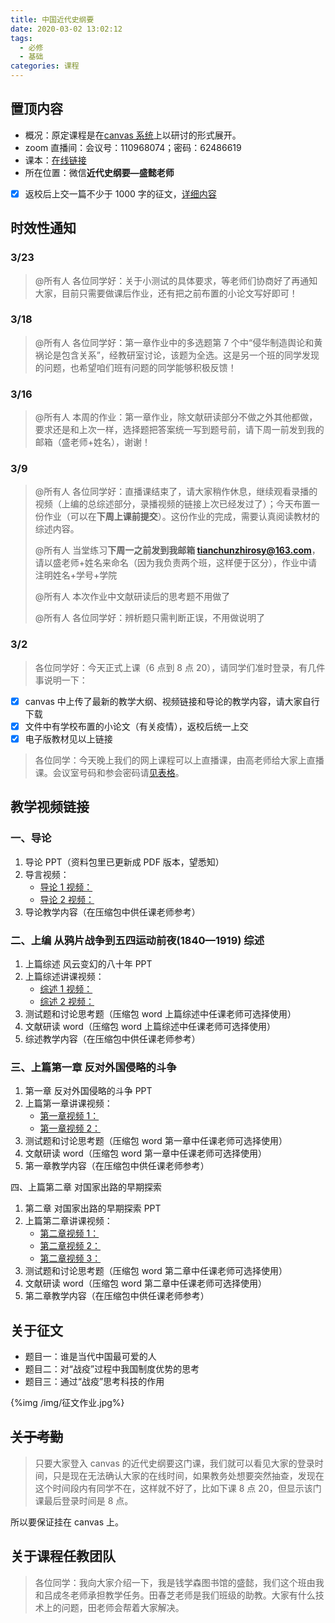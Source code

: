 ```yaml
---
title: 中国近代史纲要
date: 2020-03-02 13:02:12
tags:
  - 必修
  - 基础
categories: 课程
---
```


## 置顶内容

- 概况：原定课程是在[canvas 系统](https://oc.sjtu.edu.cn/courses/19250)上以研讨的形式展开。
- zoom 直播间：会议号：110968074；密码：62486619
- 课本：[在线链接](https://article.xuexi.cn/articles/pdf/index.html?art_id=17316725698508713684)
- 所在位置：微信**近代史纲要—盛懿老师**
- [x] 返校后上交一篇不少于 1000 字的征文，[详细内容](#关于征文)

## 时效性通知

### 3/23

> @所有人
> 各位同学好：关于小测试的具体要求，等老师们协商好了再通知大家，目前只需要做课后作业，还有把之前布置的小论文写好即可！

<!--more-->

### 3/18

> @所有人
> 各位同学好：第一章作业中的多选题第 7 个中“侵华制造舆论和黄祸论是包含关系”，经教研室讨论，该题为全选。这是另一个班的同学发现的问题，也希望咱们班有问题的同学能够积极反馈！

### 3/16

> @所有人
> 本周的作业：第一章作业，除文献研读部分不做之外其他都做，要求还是和上次一样，选择题把答案统一写到题号前，请下周一前发到我的邮箱（盛老师+姓名），谢谢！

### 3/9

> @所有人
> 各位同学好：直播课结束了，请大家稍作休息，继续观看录播的视频（上编的总综述部分，录播视频的链接上次已经发过了）；今天布置一份作业（可以在**下周上课前提交**）。这份作业的完成，需要认真阅读教材的综述内容。
>
> @所有人
> 当堂练习**下周一之前发到我邮箱 tianchunzhirosy@163.com**，请以盛老师+姓名来命名（因为我负责两个班，这样便于区分），作业中请注明姓名+学号+学院
>
> @所有人
> 本次作业中文献研读后的思考题不用做了
>
> @所有人
> 各位同学好：辨析题只需判断正误，不用做说明了

### 3/2

> 各位同学好：今天正式上课（6 点到 8 点 20），请同学们准时登录，有几件事说明一下：

- [x] canvas 中上传了最新的教学大纲、视频链接和导论的教学内容，请大家自行下载
- [x] 文件中有学校布置的小论文（有关疫情），返校后统一上交
- [x] 电子版教材见以上链接

> 各位同学：今天晚上我们的网上课程可以上直播课，由高老师给大家上直播课。会议室号码和参会密码请[见表格](#置顶内容)。

## 教学视频链接

### 一、导论

1. 导论 PPT（资料包里已更新成 PDF 版本，望悉知）
2. 导言视频：
   - [导论 1 视频：](https://vshare.sjtu.edu.cn/play/7e66c8e55dea314ce4d8bef84b8696df)
   - [导论 2 视频：](https://vshare.sjtu.edu.cn/play/c39d7561aef61d2818216fc69f2508e5)
3. 导论教学内容（在压缩包中供任课老师参考）

### 二、上编 从鸦片战争到五四运动前夜(1840—1919) 综述

1. 上篇综述 风云变幻的八十年 PPT
2. 上篇综述讲课视频：
   - [综述 1 视频：](https://vshare.sjtu.edu.cn/play/f0edb88545599c8cf17f49ea86fd0764)
   - [综述 2 视频：](https://vshare.sjtu.edu.cn/play/ba12bf6d1c57f2119f74b8c19d3c32d5)
3. 测试题和讨论思考题（压缩包 word 上篇综述中任课老师可选择使用）
4. 文献研读 word（压缩包 word 上篇综述中任课老师可选择使用）
5. 综述教学内容（在压缩包中供任课老师参考）

### 三、上篇第一章 反对外国侵略的斗争

1. 第一章 反对外国侵略的斗争 PPT
2. 上篇第一章讲课视频：
   - [第一章视频 1：](https://vshare.sjtu.edu.cn/play/d0c56a87a79679ba2710902565f01fe7)
   - [第一章视频 2：](https://vshare.sjtu.edu.cn/play/17a2ad7dad669f56fd0bdab58430cd12)
3. 测试题和讨论思考题（压缩包 word 第一章中任课老师可选择使用）
4. 文献研读 word（压缩包 word 第一章中任课老师可选择使用）
5. 第一章教学内容（在压缩包中供任课老师参考）

四、上篇第二章 对国家出路的早期探索

1. 第二章 对国家出路的早期探索 PPT
2. 上篇第二章讲课视频：
   - [第二章视频 1：](https://vshare.sjtu.edu.cn/play/497f63f7594d4454ab2ea6eb3419f825)
   - [第二章视频 2：](https://vshare.sjtu.edu.cn/play/86c3cd8a07f2f4b98659c613c2b59057)
   - [第二章视频 3：](https://vshare.sjtu.edu.cn/play/ad32e376ba76bc5020f3eb55962dea9a)
3. 测试题和讨论思考题（压缩包 word 第二章中任课老师可选择使用）
4. 文献研读 word（压缩包 word 第二章中任课老师可选择使用）
5. 第二章教学内容（在压缩包中供任课老师参考）

## 关于征文

- 题目一：谁是当代中国最可爱的人
- 题目二：对“战疫”过程中我国制度优势的思考
- 题目三：通过“战疫”思考科技的作用

{%img /img/征文作业.jpg%}

## ~~关于考勤~~

> 只要大家登入 canvas 的近代史纲要这门课，我们就可以看见大家的登录时间，只是现在无法确认大家的在线时间，如果教务处想要突然抽查，发现在这个时间段内有同学不在，这样就不好了，比如下课 8 点 20，但显示该门课最后登录时间是 8 点。

所以要保证挂在 canvas 上。

## 关于课程任教团队

> 各位同学：我向大家介绍一下，我是钱学森图书馆的盛懿，我们这个班由我和吕成冬老师承担教学任务。田春芝老师是我们班级的助教。大家有什么技术上的问题，田老师会帮着大家解决。
